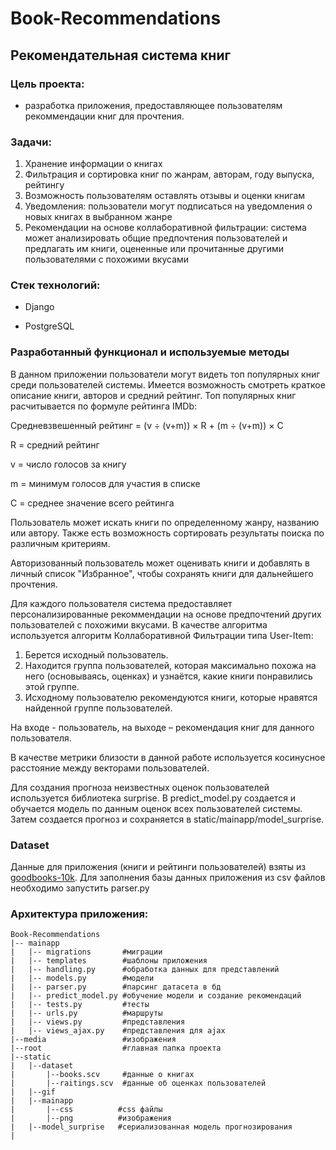 # Book-Recommendations
## Рекомендательная система книг


### Цель проекта: 
- разработка приложения, предоставляющее пользователям рекоммендации книг для прочтения.


### Задачи:
1. Хранение информации о книгах
2. Фильтрация и сортировка книг по жанрам, авторам, году выпуска, рейтингу
3. Возможность пользователям оставлять отзывы и оценки книгам
4. Уведомления: пользователи могут подписаться на уведомления о новых книгах в выбранном жанре
5. Рекомендации на основе коллаборативной фильтрации: система может анализировать общие предпочтения пользователей и предлагать им книги, оцененные или прочитанные другими пользователями с похожими вкусами

### Стек технологий:

- Django

- PostgreSQL

### Разработанный функционал и используемые методы
В данном приложении пользователи могут видеть топ популярных книг среди пользователей системы. Имеется возможность смотреть краткое описание книги, авторов и средний рейтинг.
Топ популярных книг расчитывается по формуле рейтинга IMDb:

Средневзвешенный рейтинг = (v ÷ (v+m)) × R + (m ÷ (v+m)) × C

R = средний рейтинг

v = число голосов за книгу

m = минимум голосов для участия в списке

C = среднее значение всего рейтинга

Пользователь может искать книги по определенному жанру, названию или автору. Также есть возможность сортировать результаты поиска по различным критериям.

Авторизованный пользователь может оценивать книги и добавлять в личный список "Избранное", чтобы сохранять книги для дальнейшего прочтения. 

Для каждого пользователя система предоставляет персонализированные рекоммендации на основе предпочтений других пользователей с похожими вкусами. В качестве алгоритма используется алгоритм Коллаборативной Фильтрации типа User-Item:

1. Берется исходный пользователь.
2. Находится группа пользователей, которая максимально похожа на него (основываясь, оценках) и узнаётся, какие книги понравились этой группе.
3. Исходному пользователю рекомендуются книги, которые нравятся найденной группе пользователей.

На входе - пользователь, на выходе – рекомендация книг для данного пользователя.

В качестве метрики близости в данной работе используется косинусное расстояние между векторами пользователей.

Для создания прогноза неизвестных оценок пользователей используется библиотека surprise. В predict_model.py создается и обучается модель по данным оценок всех пользователей системы. Затем создается прогноз и сохраняется в static/mainapp/model_surprise.

### Dataset
Данные для приложения (книги и рейтинги пользователей) взяты из [goodbooks-10k](https://github.com/zygmuntz/goodbooks-10k). Для заполнения базы данных приложения из csv файлов необходимо запустить parser.py


### Архитектура приложения:
```
Book-Recommendations
|-- mainapp              
|   |-- migrations       #миграции
|   |-- templates        #шаблоны приложения
|   |-- handling.py      #обработка данных для представлений
|   |-- models.py        #модели
|   |-- parser.py        #парсинг датасета в бд
|   |-- predict_model.py #обучение модели и создание рекомендаций
|   |-- tests.py         #тесты  
|   |-- urls.py          #маршруты  
|   |-- views.py         #представления 
|   |-- views_ajax.py    #представления для ajax 
|--media                 #изображения
|--root                  #главная папка проекта
|--static 
|   |--dataset
|       |--books.scv     #данные о книгах
|       |--raitings.scv  #данные об оценках пользователей
|   |--gif
|   |--mainapp
|       |--css          #css файлы
|       |--png          #изображения
|   |--model_surprise   #сериализованная модель прогнозирования 
|
```
